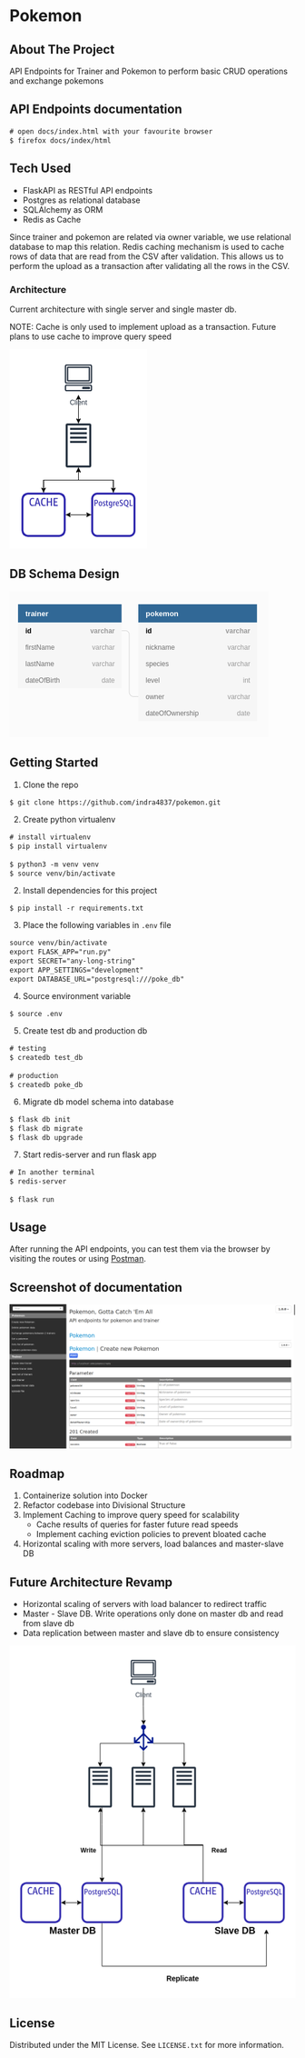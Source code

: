 # Pokemon

<!-- <div id="top"></div>
<h1 align="center">Pokemon</h3>
 -->
<!--   <p align="center">
    API Endpoints for Trainer and Pokemon
    <br />
    <a href="./docs/index.html"><strong>Explore the docs »</strong></a>
</div>
 -->
<!-- ABOUT THE PROJECT -->

## About The Project

API Endpoints for Trainer and Pokemon to perform basic CRUD operations and exchange pokemons

## API Endpoints documentation
```
# open docs/index.html with your favourite browser
$ firefox docs/index/html
```

## Tech Used

- FlaskAPI as RESTful API endpoints
- Postgres as relational database
- SQLAlchemy as ORM
- Redis as Cache

Since trainer and pokemon are related via owner variable, we use relational database to map this relation. Redis caching mechanism is used to cache rows of data that are read from the CSV after validation. This allows us to perform the upload as a transaction after validating all the rows in the CSV.

### Architecture

Current architecture with single server and single master db.

NOTE: Cache is only used to implement upload as a transaction. Future plans to use cache to improve query speed

![Arch](images/systemArch.png)

## DB Schema Design

![Screenshot](images/dbSchema.png)

<!-- GETTING STARTED -->

## Getting Started

1. Clone the repo

```
$ git clone https://github.com/indra4837/pokemon.git

```

2. Create python virtualenv

```
# install virtualenv
$ pip install virtualenv

$ python3 -m venv venv
$ source venv/bin/activate
```

2. Install dependencies for this project

```
$ pip install -r requirements.txt
```

3. Place the following variables in `.env` file

```
source venv/bin/activate
export FLASK_APP="run.py"
export SECRET="any-long-string"
export APP_SETTINGS="development"
export DATABASE_URL="postgresql:///poke_db"
```

4. Source environment variable

```
$ source .env
```

5. Create test db and production db

```
# testing
$ createdb test_db

# production
$ createdb poke_db
```

6. Migrate db model schema into database

```
$ flask db init
$ flask db migrate
$ flask db upgrade
```

7. Start redis-server and run flask app

```
# In another terminal
$ redis-server

$ flask run
```

<!-- USAGE EXAMPLES -->

## Usage

After running the API endpoints, you can test them via the browser by visiting the routes or using [Postman](http://postman.com).

## Screenshot of documentation

![Screenshot](images/documentation.png)

<!-- ROADMAP -->

## Roadmap

1. Containerize solution into Docker
2. Refactor codebase into Divisional Structure
3. Implement Caching to improve query speed for scalability
    * Cache results of queries for faster future read speeds
    * Implement caching eviction policies to prevent bloated cache
4. Horizontal scaling with more servers, load balances and master-slave DB

## Future Architecture Revamp

<!-- ### Back of envolope calculation

- Max 1GB file size for each upload transaction
- 1 million DAU with 10 queries / day
- Queries / day: 1x10<sup>7</sup> queries
- Peak / day: 2x10<sup>7</sup> queries -->


- Horizontal scaling of servers with load balancer to redirect traffic
- Master - Slave DB. Write operations only done on master db and read from slave db
- Data replication between master and slave db to ensure consistency

![Arch](images/systemArchFuture.png)

<!-- LICENSE -->

## License

Distributed under the MIT License. See `LICENSE.txt` for more information.
